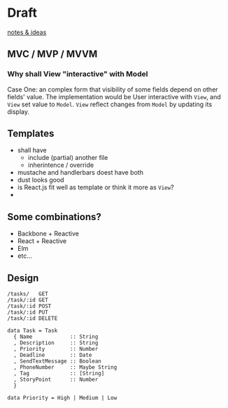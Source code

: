 # Draft

[notes & ideas](https://docs.google.com/drawings/d/1ceDaqPI6AMKoHc--qio_W8lTkX_OHU85sOYhfljvCNI/edit?usp=sharing)

## MVC / MVP / MVVM

### Why shall View "interactive" with Model
Case One: an complex form that visibility of some fields depend on other fields' value. The implementation would be User interactive with `View`, and `View` set value to `Model`. `View` reflect changes from `Model` by updating its display.

## Templates
  - shall have
    - include (partial) another file
    - inherintence / override
  - mustache and handlerbars doest have both
  - dust looks good
  - is React.js fit well as template or think it more as `View`?
  -

## Some combinations?
  - Backbone + Reactive
  - React + Reactive
  - Elm
  - etc...

## Design

```
/tasks/   GET
/task/:id GET
/task/:id POST
/task/:id PUT
/task/:id DELETE
```

```{.haskell}
data Task = Task
  { Name            :: String
  , Description     :: String
  , Priority        :: Number
  , Deadline        :: Date
  , SendTextMessage :: Boolean
  , PhoneNumber     :: Maybe String
  , Tag             :: [String]
  , StoryPoint      :: Number
  }

data Priority = High | Medium | Low

```

